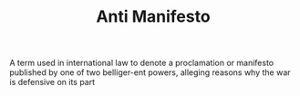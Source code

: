 ---
title: Anti Manifesto
letter: A
permalink: "/definitions/anti-manifesto.html"
body: A term used in international law to denote a proclamation or manifesto published
  by one of two belliger-ent powers, alleging reasons why the war is defensive on
  its part
published_at: '2018-07-07'
source: Black's Law Dictionary
layout: post
---
